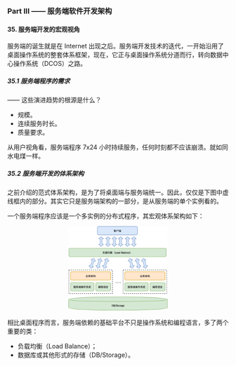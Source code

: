 ### Part III —— 服务端软件开发架构

#### 35. 服务端开发的宏观视角
服务端的诞生就是在 Internet 出现之后。服务端开发技术的迭代，一开始沿用了桌面操作系统的整套体系框架，现在，它正与桌面操作系统分道而行，转向数据中心操作系统（DCOS）之路。

##### 35.1 服务端程序的需求
—— 这些演进趋势的根源是什么？

* 规模。
* 连续服务时长。
* 质量要求。

从用户视角看，服务端程序 7x24 小时持续服务，任何时刻都不应该崩溃。就如同水电煤一样。

##### 35.2 服务端开发的体系架构
之前介绍的范式体系架构，是为了将桌面端与服务端统一。因此，仅仅是下图中虚线框内的部分。其实它只是服务端架构的一部分，是从服务端的单个实例看的。

一个服务端程序应该是一个多实例的分布式程序，其宏观体系架构如下：
<div align="center"><img src="pics/scheme-of-server-software-architecure.png" width="45%"></div>

相比桌面程序而言，服务端依赖的基础平台不只是操作系统和编程语言，多了两个重要的类：
* 负载均衡（Load Balance）；
* 数据库或其他形式的存储（DB/Storage）。
